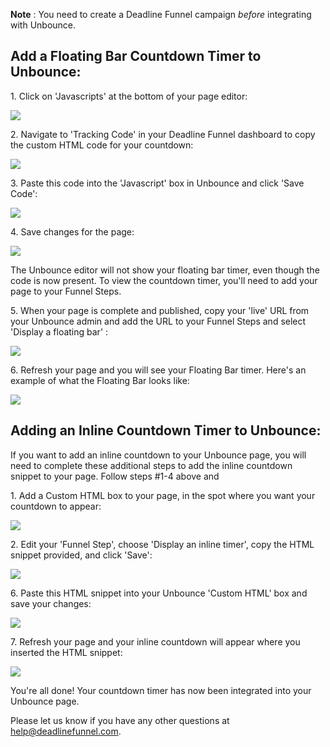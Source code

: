 **Note** :  You need to create a Deadline Funnel campaign _before_ integrating
with Unbounce.

##

## Add a Floating Bar Countdown Timer to Unbounce:

1\. Click on 'Javascripts' at the bottom of your page editor: 

![](https://s3.amazonaws.com/helpscout.net/docs/assets/53974d6ce4b0c76107b109d1/images/590256200428634b4a32ae24/file-lTeSmzMT6s.png)

2\. Navigate to 'Tracking Code' in your Deadline Funnel dashboard to copy the custom HTML code for your countdown: 

![](https://s3.amazonaws.com/helpscout.net/docs/assets/53974d6ce4b0c76107b109d1/images/5c7478b904286350d08857c9/file-BieT1BNZ80.png)

3\. Paste this code into the 'Javascript' box in Unbounce and click 'Save Code': 

![](https://s3.amazonaws.com/helpscout.net/docs/assets/53974d6ce4b0c76107b109d1/images/590256672c7d3a057f88a0b3/file-A1NI4HXmaz.png)

4\. Save changes for the page: 

![](https://s3.amazonaws.com/helpscout.net/docs/assets/53974d6ce4b0c76107b109d1/images/5902568c2c7d3a057f88a0b8/file-6d1ox0jy3P.png)

The Unbounce editor will not show your floating bar timer, even though the
code is now present. To view the countdown timer, you'll need to add your page
to your Funnel Steps.

5\. When your page is complete and published, copy your 'live' URL from your Unbounce admin and add the URL to your Funnel Steps and select 'Display a floating bar' : 

![](https://s3.amazonaws.com/helpscout.net/docs/assets/53974d6ce4b0c76107b109d1/images/5c783c362c7d3a0cb932155e/file-JDPyIgnWsG.png)

6\. Refresh your page and you will see your Floating Bar timer. Here's an example of what the Floating Bar looks like: 

![](https://s3.amazonaws.com/helpscout.net/docs/assets/53974d6ce4b0c76107b109d1/images/5c65c0a12c7d3a66e32e783a/file-r2622Bfum3.png)

## Adding an Inline Countdown Timer to Unbounce:

If you want to add an inline countdown to your Unbounce page, you will need to
complete these additional steps to add the inline countdown snippet to your
page. Follow steps #1-4 above and

1\. Add a Custom HTML box to your page, in the spot where you want your countdown to appear: 

![](https://s3.amazonaws.com/helpscout.net/docs/assets/53974d6ce4b0c76107b109d1/images/57dc382b9033606f71aba425/file-xs1sgsQxzR.png)

2\. Edit your 'Funnel Step', choose 'Display an inline timer', copy the HTML snippet provided, and click 'Save': 

![](https://s3.amazonaws.com/helpscout.net/docs/assets/53974d6ce4b0c76107b109d1/images/5c783cd22c7d3a0cb9321570/file-hMgAYWDhqC.png)

6\. Paste this HTML snippet into your Unbounce 'Custom HTML' box and save your changes: 

![](https://s3.amazonaws.com/helpscout.net/docs/assets/53974d6ce4b0c76107b109d1/images/57dc38ce9033606f71aba42d/file-aaSDQiVX4b.png)

7\. Refresh your page and your inline countdown will appear where you inserted the HTML snippet: 

![](https://s3.amazonaws.com/helpscout.net/docs/assets/53974d6ce4b0c76107b109d1/images/57dc3998c697911155e3f803/file-SXiIrp7mYr.png)

You're all done! Your countdown timer has now been integrated into your
Unbounce page.

Please let us know if you have any other questions at
[help@deadlinefunnel.com](mailto:mailto:help@deadlinefunnel.com).

